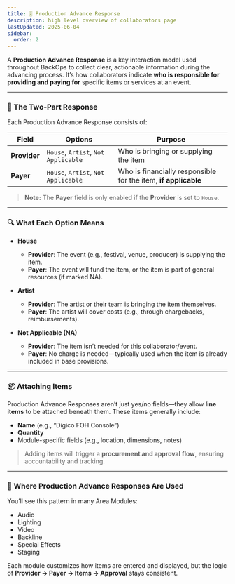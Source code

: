 ```yaml
---
title: 🎚️ Production Advance Response
description: high level overview of collaborators page
lastUpdated: 2025-06-04
sidebar:
  order: 2
---
```


A **Production Advance Response** is a key interaction model used throughout BackOps to collect clear, actionable information during the advancing process. It’s how collaborators indicate **who is responsible for providing and paying for** specific items or services at an event.

---

### 🧱 The Two-Part Response

Each Production Advance Response consists of:

| Field        | Options                             | Purpose                                                        |
| ------------ | ----------------------------------- | -------------------------------------------------------------- |
| **Provider** | `House`, `Artist`, `Not Applicable` | Who is bringing or supplying the item                          |
| **Payer**    | `House`, `Artist`, `Not Applicable` | Who is financially responsible for the item, **if applicable** |

> **Note:** The **Payer** field is only enabled if the **Provider** is set to `House`.

---

### 🔍 What Each Option Means

- **House**

  - **Provider**: The event (e.g., festival, venue, producer) is supplying the item.
  - **Payer**: The event will fund the item, or the item is part of general resources (if marked NA).

- **Artist**

  - **Provider**: The artist or their team is bringing the item themselves.
  - **Payer**: The artist will cover costs (e.g., through chargebacks, reimbursements).

- **Not Applicable (NA)**

  - **Provider**: The item isn’t needed for this collaborator/event.
  - **Payer**: No charge is needed—typically used when the item is already included in base provisions.

---

### 📦 Attaching Items

Production Advance Responses aren’t just yes/no fields—they allow **line items** to be attached beneath them. These items generally include:

- **Name** (e.g., “Digico FOH Console”)
- **Quantity**
- Module-specific fields (e.g., location, dimensions, notes)

> Adding items will trigger a **procurement and approval flow**, ensuring accountability and tracking.

---

### 🧠 Where Production Advance Responses Are Used

You’ll see this pattern in many Area Modules:

- Audio
- Lighting
- Video
- Backline
- Special Effects
- Staging

Each module customizes how items are entered and displayed, but the logic of **Provider → Payer → Items → Approval** stays consistent.
